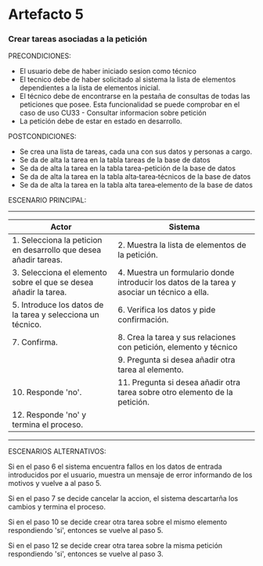 # Artefacto 5
### Crear tareas asociadas a la petición

PRECONDICIONES:
- El usuario debe de haber iniciado sesion como técnico
- El tecnico debe de haber solicitado al sistema la lista de elementos dependientes a la lista de elementos inicial.
- El técnico debe de encontrarse en la pestaña de consultas de todas las peticiones que posee. Esta funcionalidad se puede comprobar en el caso de uso CU33 - Consultar informacion sobre petición
- La petición debe de estar en estado en desarrollo.


POSTCONDICIONES:
- Se crea una lista de tareas, cada una con sus datos y personas a cargo.
- Se da de alta la tarea en la tabla tareas de la base de datos
- Se da de alta la tarea en la tabla tarea-petición de la base de datos
- Se da de alta la tarea en la tabla alta‐tarea‐técnicos de la base de datos
- Se da de alta la tarea en la tabla alta tarea‐elemento de la base de datos

ESCENARIO PRINCIPAL:

--- 
| Actor                                       | Sistema                                                                                           |
|---------------------------------------------|---------------------------------------------------------------------------------------------------|
| 1. Selecciona la peticion en desarrollo que desea añadir tareas.           | 2.	Muestra la lista de elementos de la petición.    |
| 3. Selecciona el elemento sobre el que se desea añadir la tarea.        | 4. Muestra un formulario donde introducir los datos de la tarea y asociar un técnico a ella.        |
| 5. Introduce los datos de la tarea y selecciona un técnico.       | 6. Verifica los datos y pide confirmación.  |
| 7. Confirma.   | 8. Crea la tarea y sus relaciones con petición, elemento y técnico  |
| | 9. Pregunta si desea añadir otra tarea al elemento.|
| 10. Responde 'no'.| 11. Pregunta si desea añadir otra tarea sobre otro elemento de la petición. |
| 12. Responde 'no' y termina el proceso. | | 


--- 

ESCENARIOS ALTERNATIVOS:

Si en el paso 6 el sistema encuentra fallos en los datos de entrada introducidos por el usuario, muestra un mensaje de error informando de los motivos y vuelve a al paso 5.

Si en el paso 7 se decide cancelar la accion, el sistema descartarña los cambios y termina el proceso.

Si en el paso 10 se decide crear otra tarea sobre el mismo elemento respondiendo 'si', entonces se vuelve al paso 5.

Si en el paso 12 se decide crear otra tarea sobre la misma petición respondiendo 'si', entonces se vuelve al paso 3.

